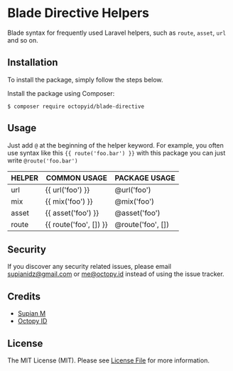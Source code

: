 # Blade Directive Helpers

Blade syntax for frequently used Laravel helpers, such as `route`, `asset`, `url` and so on.

## Installation

To install the package, simply follow the steps below.

Install the package using Composer:

```
$ composer require octopyid/blade-directive
```

## Usage

Just add `@` at the beginning of the helper keyword. For example, you often use syntax like this `{{ route('foo.bar') }}` with this package you can just write `@route('foo.bar')`

| HELPER | COMMON USAGE           | PACKAGE USAGE     |
|--------|------------------------|-------------------|
| url    | {{ url('foo') }}       | @url('foo')       |
| mix    | {{ mix('foo') }}       | @mix('foo')       |
| asset  | {{ asset('foo') }}     | @asset('foo')     |
| route  | {{ route('foo', []) }} | @route('foo', []) |

## Security

If you discover any security related issues, please email [supianidz@gmail.com](mailto:supianidz@gmail.com) or [me@octopy.id](mailto:me@octopy.id) instead of using the issue
tracker.

## Credits

- [Supian M](https://github.com/SupianIDz)
- [Octopy ID](https://github.com/OctopyID)

## License

The MIT License (MIT). Please see [License File](LICENSE) for more information.
